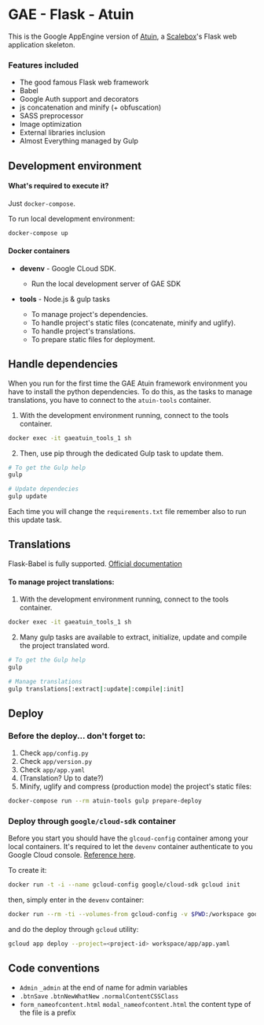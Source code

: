 # GAE - Flask - Atuin

This is the Google AppEngine version of [Atuin], a [Scalebox]'s Flask web application skeleton.


### Features included

 - The good famous Flask web framework
 - Babel
 - Google Auth support and decorators
 - js concatenation and minify (+ obfuscation)
 - SASS preprocessor
 - Image optimization
 - External libraries inclusion
 - Almost Everything managed by Gulp

 
## Development environment

#### What's required to execute it?

Just `docker-compose`.

To run local development environment:

```bash
docker-compose up
```


#### Docker containers

- **devenv** - Google CLoud SDK.
    
    - Run the local development server of GAE SDK 

- **tools** - Node.js & gulp tasks
    
    - To manage project's dependencies.
    - To handle project's static files (concatenate, minify and uglify).
    - To handle project's translations.
    - To prepare static files for deployment.


## Handle dependencies

When you run for the first time the GAE Atuin framework environment you have to install the python dependencies.
To do this, as the tasks to manage translations, you have to connect to the `atuin-tools` container.

1. With the development environment running, connect to the tools container.
```bash
docker exec -it gaeatuin_tools_1 sh
```
2. Then, use pip through the dedicated Gulp task to update them.
```bash
# To get the Gulp help
gulp

# Update dependecies
gulp update
```

Each time you will change the `requirements.txt` file remember also to run this update task.


## Translations

Flask-Babel is fully supported. [Official documentation]

#### To manage project translations:

1. With the development environment running, connect to the tools container.
```bash
docker exec -it gaeatuin_tools_1 sh
```
2. Many gulp tasks are available to extract, initialize, update and compile the project translated word.

```bash
# To get the Gulp help
gulp

# Manage translations
gulp translations[:extract|:update|:compile|:init]
```


## Deploy

### Before the deploy... don't forget to:

1. Check `app/config.py`
2. Check `app/version.py`
3. Check `app/app.yaml`
4. (Translation? Up to date?)
5. Minify, uglify and compress (production mode) the project's static files:

```bash
docker-compose run --rm atuin-tools gulp prepare-deploy
```

### Deploy through `google/cloud-sdk` container

Before you start you should have the `glcoud-config` container among your local containers.
It's required to let the `devenv` container authenticate to you Google Cloud console. [Reference here].

To create it:
```bash
docker run -t -i --name gcloud-config google/cloud-sdk gcloud init
```

then, simply enter in the `devenv` container:
```bash
docker run --rm -ti --volumes-from gcloud-config -v $PWD:/workspace google/cloud-sdk bash
```

and do the deploy through `gcloud` utility:
```bash
gcloud app deploy --project=<project-id> workspace/app/app.yaml
```


## Code conventions
 - `Admin` `_admin` at the end of name for admin variables
 - `.btnSave` `.btnNewWhatNew` `.normalContentCSSClass`
 - `form_nameofcontent.html` `modal_nameofcontent.html` the content type of the file is a prefix

[Atuin]: https://bitbucket.org/account/user/scalebox/projects/ATUIN
[Scalebox]: http://www.scalebox.it/
[Reference here]: https://hub.docker.com/r/google/cloud-sdk/
[Official documentation]: http://pythonhosted.org/Flask-Babel/
